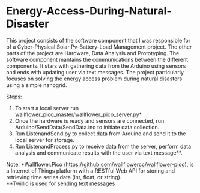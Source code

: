 # Energy-Access-During-Natural-Disaster
This project consists of the software component that I was responsible for of a Cyber-Physical Solar Pv-Battery-Load Management project. The other parts of the project are Hardware, Data Analysis and Prototyping. The software component mantains the communications between the different components. It stars with gathering data from the Arduino using sensors and ends with updating user via text messages. The project particularly focuses on solving the energy access problem during natural disasters using a simple nanogrid. <br>

Steps: 
1. To start a local server run wallflower_pico_master/wallflower_pico_server.py*
2. Once the hardware is ready and sensors are connected, run Arduino/SendData/SendData.ino to initiate data collection. 
3. Run ListenandSend.py to collect data from Arduino and send it to the local server for storage. 
4. Run ListenandProcess.py to receive data from the server, perform data analysis and communicate results with the user via text message**. 

Note:
*Wallflower.Pico (https://github.com/wallflowercc/wallflower-pico), is a Internet of Things platform with a RESTful Web API for storing and retrieving time series data (int, float, or string).<br>
\**Twillio is used for sending text messages

